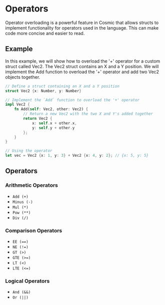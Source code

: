 # Operators

Operator overloading is a powerful feature in Cosmic that allows structs to implement functionality for operators used in the language. This can make code more concise and easier to read.

## Example
In this example, we will show how to overload the '+' operator for a custom struct called Vec2. The Vec2 struct contains an X and a Y position. We will implement the Add function to overload the '+' operator and add two Vec2 objects together.
```rs
// Define a struct containing an X and a Y position
struct Vec2 {x: Number, y: Number}

// Implement the `Add` function to overload the '+' operator
impl Vec2 {
    fn Add(self: Vec2, other: Vec2) {
        // Return a new Vec2 with the two X and Y's added together
        return Vec2 {
            x: self.x + other.x, 
            y: self.y + other.y
        };
    }
}

// Using the operator
let vec = Vec2 {x: 1, y: 3} + Vec2 {x: 4, y: 2}; // {x: 5, y: 5}
```

## Operators
### Arithmetic Operators
- `Add (+)` 
- `Minus (-)` 
- `Mul (*)` 
- `Pow (**)` 
- `Div (/)` 

### Comparison Operators
- `EE (==)` 
- `NE (!=)` 
- `GT (>)` 
- `GTE (>=)` 
- `LT (<)` 
- `LTE (<=)` 

### Logical Operators
- `And (&&)`
- `Or (||)`